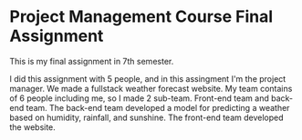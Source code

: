 # Project Management Course Final Assignment
This is my final assignment in 7th semester.

I did this assignment with 5 people, and in this assingment I'm the project manager.
We made a fullstack weather forecast website. My team contains of 6 people including me, so I made 2 sub-team. Front-end team and back-end team.
The back-end team developed a model for predicting a weather based on humidity, rainfall, and sunshine. The front-end team developed the website.
